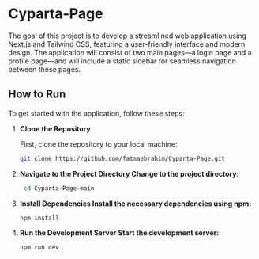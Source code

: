 # Cyparta-Page

The goal of this project is to develop a streamlined web application using Next.js and Tailwind CSS, featuring a user-friendly interface and modern design. The application will consist of two main pages—a login page and a profile page—and will include a static sidebar for seamless navigation between these pages.

## How to Run

To get started with the application, follow these steps:

1. **Clone the Repository**
   
   First, clone the repository to your local machine:

   ```bash
   git clone https://github.com/fatmaebrahim/Cyparta-Page.git

   
2. **Navigate to the Project Directory Change to the project directory:**
   ```bash
    cd Cyparta-Page-main
3. **Install Dependencies Install the necessary dependencies using npm:**
    ```bash
    npm install
3. **Run the Development Server Start the development server:**
    ```bash
    npm run dev
